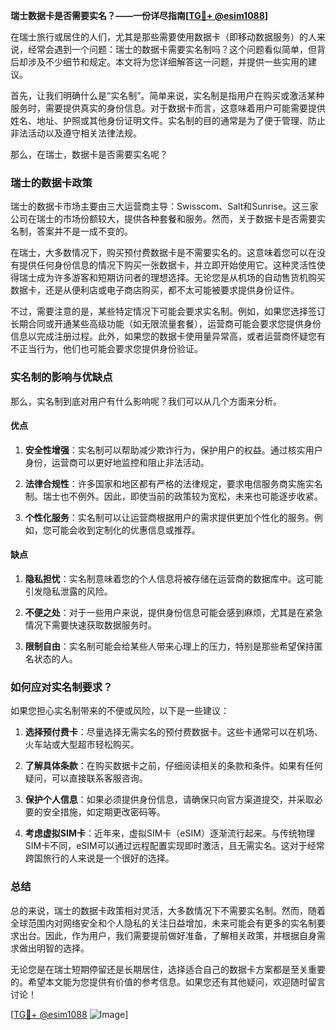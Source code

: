 **瑞士数据卡是否需要实名？——一份详尽指南[[TG💪+ @esim1088](https://t.me/s/esim1088)]**

在瑞士旅行或居住的人们，尤其是那些需要使用数据卡（即移动数据服务）的人来说，经常会遇到一个问题：瑞士的数据卡需要实名制吗？这个问题看似简单，但背后却涉及不少细节和规定。本文将为您详细解答这一问题，并提供一些实用的建议。

首先，让我们明确什么是“实名制”。简单来说，实名制是指用户在购买或激活某种服务时，需要提供真实的身份信息。对于数据卡而言，这意味着用户可能需要提供姓名、地址、护照或其他身份证明文件。实名制的目的通常是为了便于管理、防止非法活动以及遵守相关法律法规。

那么，在瑞士，数据卡是否需要实名呢？

### 瑞士的数据卡政策

瑞士的数据卡市场主要由三大运营商主导：Swisscom、Salt和Sunrise。这三家公司在瑞士的市场份额较大，提供各种套餐和服务。然而，关于数据卡是否需要实名制，答案并不是一成不变的。

在瑞士，大多数情况下，购买预付费数据卡是不需要实名的。这意味着您可以在没有提供任何身份信息的情况下购买一张数据卡，并立即开始使用它。这种灵活性使得瑞士成为许多游客和短期访问者的理想选择。无论您是从机场的自动售货机购买数据卡，还是从便利店或电子商店购买，都不太可能被要求提供身份证件。

不过，需要注意的是，某些特定情况下可能会要求实名制。例如，如果您选择签订长期合同或开通某些高级功能（如无限流量套餐），运营商可能会要求您提供身份信息以完成注册过程。此外，如果您的数据卡使用量异常高，或者运营商怀疑您有不正当行为，他们也可能会要求您提供身份验证。

### 实名制的影响与优缺点

那么，实名制到底对用户有什么影响呢？我们可以从几个方面来分析。

#### 优点

1. **安全性增强**：实名制可以帮助减少欺诈行为，保护用户的权益。通过核实用户身份，运营商可以更好地监控和阻止非法活动。
   
2. **法律合规性**：许多国家和地区都有严格的法律规定，要求电信服务商实施实名制。瑞士也不例外。因此，即使当前的政策较为宽松，未来也可能逐步收紧。

3. **个性化服务**：实名制可以让运营商根据用户的需求提供更加个性化的服务。例如，您可能会收到定制化的优惠信息或推荐。

#### 缺点

1. **隐私担忧**：实名制意味着您的个人信息将被存储在运营商的数据库中。这可能引发隐私泄露的风险。

2. **不便之处**：对于一些用户来说，提供身份信息可能会感到麻烦，尤其是在紧急情况下需要快速获取数据服务时。

3. **限制自由**：实名制可能会给某些人带来心理上的压力，特别是那些希望保持匿名状态的人。

### 如何应对实名制要求？

如果您担心实名制带来的不便或风险，以下是一些建议：

1. **选择预付费卡**：尽量选择无需实名的预付费数据卡。这些卡通常可以在机场、火车站或大型超市轻松购买。

2. **了解具体条款**：在购买数据卡之前，仔细阅读相关的条款和条件。如果有任何疑问，可以直接联系客服咨询。

3. **保护个人信息**：如果必须提供身份信息，请确保只向官方渠道提交，并采取必要的安全措施，如定期更改密码等。

4. **考虑虚拟SIM卡**：近年来，虚拟SIM卡（eSIM）逐渐流行起来。与传统物理SIM卡不同，eSIM可以通过远程配置实现即时激活，且无需实名。这对于经常跨国旅行的人来说是一个很好的选择。

### 总结

总的来说，瑞士的数据卡政策相对灵活，大多数情况下不需要实名制。然而，随着全球范围内对网络安全和个人隐私的关注日益增加，未来可能会有更多的实名制要求出台。因此，作为用户，我们需要提前做好准备，了解相关政策，并根据自身需求做出明智的选择。

无论您是在瑞士短期停留还是长期居住，选择适合自己的数据卡方案都是至关重要的。希望本文能为您提供有价值的参考信息。如果您还有其他疑问，欢迎随时留言讨论！

[[TG💪+ @esim1088](https://t.me/s/esim1088) ![Image](https://i.postimg.cc/4NQfJmqS/Snipaste-2025-05-13-00-14-12.png)]